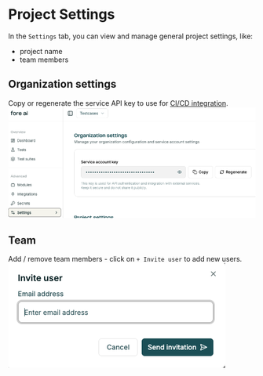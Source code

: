 # Project Settings

In the `Settings` tab, you can view and manage general project settings, like:
- project name
- team members

## Organization settings

Copy or regenerate the service API key to use for [CI/CD integration](./ci_cd_integration.md).
![Service account key](img/settings_service_account_key.png)

## Team

Add / remove team members - click on `+ Invite user` to add new users.
![Invite user](img/invite_user.png)

```
